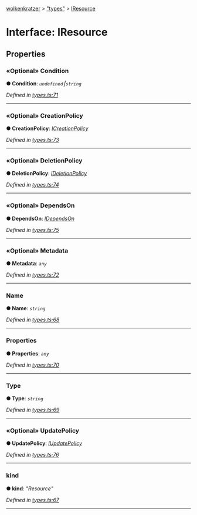 [wolkenkratzer](../README.md) > ["types"](../modules/_types_.md) > [IResource](../interfaces/_types_.iresource.md)



# Interface: IResource


## Properties
<a id="condition"></a>

### «Optional» Condition

**●  Condition**:  *`undefined`⎮`string`* 

*Defined in [types.ts:71](https://github.com/arminhammer/wolkenkratzer/blob/77659cc/src/types.ts#L71)*





___

<a id="creationpolicy"></a>

### «Optional» CreationPolicy

**●  CreationPolicy**:  *[ICreationPolicy](_types_.icreationpolicy.md)* 

*Defined in [types.ts:73](https://github.com/arminhammer/wolkenkratzer/blob/77659cc/src/types.ts#L73)*





___

<a id="deletionpolicy"></a>

### «Optional» DeletionPolicy

**●  DeletionPolicy**:  *[IDeletionPolicy](_types_.ideletionpolicy.md)* 

*Defined in [types.ts:74](https://github.com/arminhammer/wolkenkratzer/blob/77659cc/src/types.ts#L74)*





___

<a id="dependson"></a>

### «Optional» DependsOn

**●  DependsOn**:  *[IDependsOn](_types_.idependson.md)* 

*Defined in [types.ts:75](https://github.com/arminhammer/wolkenkratzer/blob/77659cc/src/types.ts#L75)*





___

<a id="metadata"></a>

### «Optional» Metadata

**●  Metadata**:  *`any`* 

*Defined in [types.ts:72](https://github.com/arminhammer/wolkenkratzer/blob/77659cc/src/types.ts#L72)*





___

<a id="name"></a>

###  Name

**●  Name**:  *`string`* 

*Defined in [types.ts:68](https://github.com/arminhammer/wolkenkratzer/blob/77659cc/src/types.ts#L68)*





___

<a id="properties"></a>

###  Properties

**●  Properties**:  *`any`* 

*Defined in [types.ts:70](https://github.com/arminhammer/wolkenkratzer/blob/77659cc/src/types.ts#L70)*





___

<a id="type"></a>

###  Type

**●  Type**:  *`string`* 

*Defined in [types.ts:69](https://github.com/arminhammer/wolkenkratzer/blob/77659cc/src/types.ts#L69)*





___

<a id="updatepolicy"></a>

### «Optional» UpdatePolicy

**●  UpdatePolicy**:  *[IUpdatePolicy](_types_.iupdatepolicy.md)* 

*Defined in [types.ts:76](https://github.com/arminhammer/wolkenkratzer/blob/77659cc/src/types.ts#L76)*





___

<a id="kind"></a>

###  kind

**●  kind**:  *"Resource"* 

*Defined in [types.ts:67](https://github.com/arminhammer/wolkenkratzer/blob/77659cc/src/types.ts#L67)*





___


